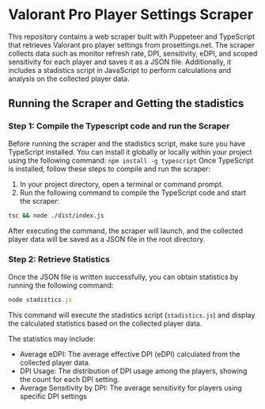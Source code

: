 # Valorant Pro Player Settings Scraper

This repository contains a web scraper built with Puppeteer and TypeScript that retrieves Valorant pro player settings from prosettings.net. 
The scraper collects data such as monitor refresh rate, DPI, sensitivity, eDPI, and scoped sensitivity for each player and saves it as a JSON file. 
Additionally, it includes a stadistics script in JavaScript to perform calculations and analysis on the collected player data.


## Running the Scraper and Getting the stadistics

### Step 1: Compile the Typescript code and run the Scraper
Before running the scraper and the stadistics script, make sure you have TypeScript installed. 
You can install it globally or locally within your project using the following command:
```npm install -g typescript```
Once TypeScript is installed, follow these steps to compile and run the scraper:
1. In your project directory, open a terminal or command prompt.
2. Run the following command to compile the TypeScript code and start the scraper:
```Bash
tsc && node ./dist/index.js
```
After executing the command, the scraper will launch, and the collected player data will be saved as a JSON file in the root directory.

### Step 2: Retrieve Statistics
Once the JSON file is written successfully, you can obtain statistics by running the following command:

```Typescript
node stadistics.js
```
This command will execute the stadistics script (`stadistics.js`) and display the calculated statistics based on the collected player data.

The statistics may include:

- Average eDPI: The average effective DPI (eDPI) calculated from the collected player data.
- DPI Usage: The distribution of DPI usage among the players, showing the count for each DPI setting.
- Average Sensitivity by DPI: The average sensitivity for players using specific DPI settings
